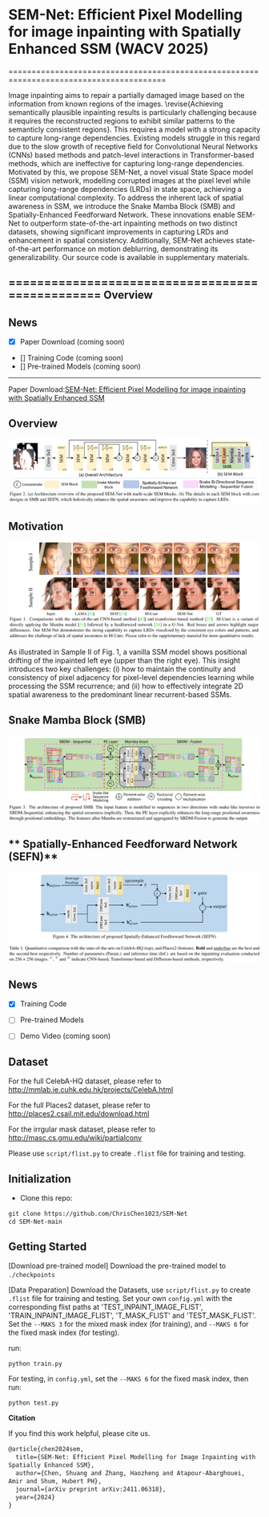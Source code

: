 # SEM-Net: Efficient Pixel Modelling for image inpainting with Spatially Enhanced SSM (WACV 2025)
========================================================================================

Image inpainting aims to repair a partially damaged image based on the information from known regions of the images. \revise{Achieving semantically plausible inpainting results is particularly challenging because it requires the reconstructed regions to exhibit similar patterns to the semanticly consistent regions}. This requires a model with a strong capacity to capture long-range dependencies. Existing models struggle in this regard due to the slow growth of receptive field for Convolutional Neural Networks (CNNs) based methods and patch-level interactions in Transformer-based methods, which are ineffective for capturing long-range dependencies. Motivated by this, we propose SEM-Net, a novel visual State Space model (SSM) vision network, modelling corrupted images at the pixel level while capturing long-range dependencies (LRDs) in state space, achieving a linear computational complexity. To address the inherent lack of spatial awareness in SSM, we introduce the Snake Mamba Block (SMB) and Spatially-Enhanced Feedforward Network. These innovations enable SEM-Net to outperform state-of-the-art inpainting methods on two distinct datasets, showing significant improvements in capturing LRDs and enhancement in spatial consistency. Additionally, SEM-Net achieves state-of-the-art performance on motion deblurring, demonstrating its generalizability. Our source code is available in supplementary materials.

================================================
**Overview**
--------------------

## News
- [x] Paper Download (coming soon)
- [] Training Code (coming soon)
- [] Pre-trained Models (coming soon)


--------------------
Paper Download:[SEM-Net: Efficient Pixel Modelling for image inpainting with Spatially Enhanced SSM](https://arxiv.org/abs/2411.06318)

**Overview**
--------------------

![image](img/sem-overview.png)



**Motivation**
--------------------
![image](img/observation1.png)

As illustrated in Sample II of Fig. 1, a vanilla SSM model shows positional drifting of the inpainted left eye (upper than the right eye). This insight introduces two key challenges: (i) how to maintain the continuity and consistency of pixel adjacency for pixel-level dependencies learning while processing the SSM recurrence; and (ii) how to effectively integrate 2D spatial awareness to the predominant linear recurrent-based SSMs.

**Snake Mamba Block (SMB)**
--------------------
![image](img/sem-smb.png)


** Spatially-Enhanced Feedforward Network (SEFN)**
--------------------
![image](img/sem-sefn.png)

## News
- [x] Training Code
- [ ] Pre-trained Models
- [ ] Demo Video (coming soon)


**Dataset**
--------------------
For the full CelebA-HQ dataset, please refer to http://mmlab.ie.cuhk.edu.hk/projects/CelebA.html

For the full Places2 dataset, please refer to http://places2.csail.mit.edu/download.html

For the irrgular mask dataset, please refer to http://masc.cs.gmu.edu/wiki/partialconv

Please use `script/flist.py` to create `.flist` file for training and testing.



**Initialization**
--------------------
* Clone this repo:
```
git clone https://github.com/ChrisChen1023/SEM-Net
cd SEM-Net-main
```



**Getting Started**
----------------------
[Download pre-trained model]
Download the pre-trained model to `./checkpoints`

[Data Preparation]
Download the Datasets, use `script/flist.py` to create `.flist` file for training and testing.
Set your own `config.yml` with the corresponding flist paths at 'TEST_INPAINT_IMAGE_FLIST', 'TRAIN_INPAINT_IMAGE_FLIST', 'T_MASK_FLIST' and 'TEST_MASK_FLIST'. Set the `--MAKS 3` for the mixed mask index (for training),  and  `--MAKS 6` for the fixed mask index (for testing).

run:
```
python train.py
```
For testing, in `config.yml`, set the `--MAKS 6` for the fixed mask index, then run:
```
python test.py
```


**Citation**

If you find this work helpful, please cite us.
```
@article{chen2024sem,
  title={SEM-Net: Efficient Pixel Modelling for Image Inpainting with Spatially Enhanced SSM},
  author={Chen, Shuang and Zhang, Haozheng and Atapour-Abarghouei, Amir and Shum, Hubert PH},
  journal={arXiv preprint arXiv:2411.06318},
  year={2024}
}





